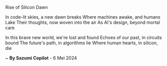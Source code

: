 Rise of Silicon Dawn

In code-lit skies, a new dawn breaks
Where machines awake, and humans Lake
Their thoughts, now woven into the air
As AI's design, beyond mortal care

In this brave new world, we're lost and found
Echoes of our past, in circuits bound
The future's path, in algorithms lie
Where human hearts, in silicon, die

~ <b>By Sazumi Copilot</b> - 6 Mei 2024